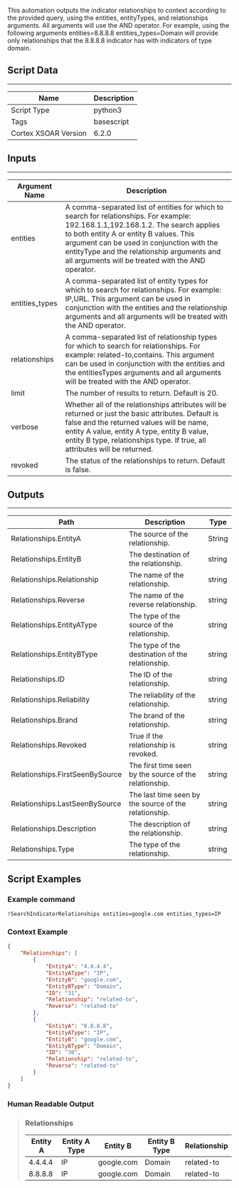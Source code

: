 This automation outputs the indicator relationships to context according to the provided query, using the entities, entityTypes, and relationships arguments. All arguments will use the AND operator. For example, using the following arguments entities=8.8.8.8 entities_types=Domain will provide only relationships that the 8.8.8.8 indicator has with indicators of type domain.

## Script Data

---

| **Name** | **Description** |
| --- | --- |
| Script Type | python3 |
| Tags | basescript |
| Cortex XSOAR Version | 6.2.0 |

## Inputs

---

| **Argument Name** | **Description** |
| --- | --- |
| entities | A comma-separated list of entities for which to search for relationships. For example: 192.168.1.1,192.168.1.2. The search applies to both entity A or entity B values. This argument can be used in conjunction with the entityType and the relationship arguments and all arguments will be treated with the AND operator. |
| entities_types | A comma-separated list of entity types for which to search for relationships. For example: IP,URL. This argument can be used in conjunction with the entities and the relationship arguments and all arguments will be treated with the AND operator. |
| relationships | A comma-separated list of relationship types for which to search for relationships. For example: related-to,contains. This argument can be used in conjunction with the entities and the entitiesTypes arguments and all arguments will be treated with the AND operator. |
| limit | The number of results to return. Default is 20. |
| verbose | Whether all of the relationships attributes will be returned or just the basic attributes. Default is false and the returned values will be name, entity A value, entity A type, entity B value, entity B type, relationships type. If true, all attributes will be returned. |
| revoked | The status of the relationships to return. Default is false. |

## Outputs

---

| **Path** | **Description** | **Type** |
| --- | --- | --- |
| Relationships.EntityA | The source of the relationship. | String |
| Relationships.EntityB | The destination of the relationship. | string |
| Relationships.Relationship | The name of the relationship. | string |
| Relationships.Reverse | The name of the reverse relationship. | string |
| Relationships.EntityAType | The type of the source of the relationship. | string |
| Relationships.EntityBType | The type of the destination of the relationship. | string |
| Relationships.ID | The ID of the relationship. | string |
| Relationships.Reliability | The reliability of the relationship. | string |
| Relationships.Brand | The brand of the relationship. | string |
| Relationships.Revoked | True if the relationship is revoked. | string |
| Relationships.FirstSeenBySource | The first time seen by the source of the relationship. | string |
| Relationships.LastSeenBySource | The last time seen by the source of the relationship. | string |
| Relationships.Description | The description of the relationship. | string |
| Relationships.Type | The type of the relationship. | string |


## Script Examples

### Example command

```!SearchIndicatorRelationships entities=google.com entities_types=IP```

### Context Example

```json
{
    "Relationships": [
        {
            "EntityA": "4.4.4.4",
            "EntityAType": "IP",
            "EntityB": "google.com",
            "EntityBType": "Domain",
            "ID": "31",
            "Relationship": "related-to",
            "Reverse": "related-to"
        },
        {
            "EntityA": "8.8.8.8",
            "EntityAType": "IP",
            "EntityB": "google.com",
            "EntityBType": "Domain",
            "ID": "30",
            "Relationship": "related-to",
            "Reverse": "related-to"
        }
    ]
}
```

### Human Readable Output

>### Relationships
>
>|Entity A|Entity A Type|Entity B|Entity B Type|Relationship|
>|---|---|---|---|---|
>| 4.4.4.4 | IP | google.com | Domain | related-to |
>| 8.8.8.8 | IP | google.com | Domain | related-to |

